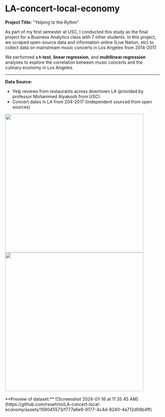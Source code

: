 # LA-concert-local-economy

**Project Title:** "Yelping to the Rythm"

As part of my first semester at USC, I conducted this study as the final project for a Business Analytics class with 7 other students. In this project, we scraped open-source data and information online (Live Nation, etc) to collect data on mainstream music concerts in Los Angeles from 2014-2017. 

We performed a **t-test**, **linear regression**, and **multilinear regression** analyses to explore the correlation between music concerts and the culinary economy in Los Angeles.

---

**Data Source:**
- Yelp reviews from restaurants across downtown LA (provided by professor Mohammed Alyakoob from USC)
- Concert dates in LA from 204-2017 (independent sourced from open sources)

<img src="https://github.com/rsoetirto/LA-concert-local-economy/assets/109045573/67f8b98d-f699-46e2-adcc-fc01e4cb6d90" width="450" height="450" />
<img src="https://github.com/rsoetirto/LA-concert-local-economy/assets/109045573/322c455b-f4ee-4fa6-bbd0-833303cb2f9e" width="450" height="450" />

<br> 
</br>
**Preview of dataset:**
![Screenshot 2024-01-16 at 11 35 45 AM](https://github.com/rsoetirto/LA-concert-local-economy/assets/109045573/f777a6e9-9177-4c4d-8240-4a712d06b4ff)







